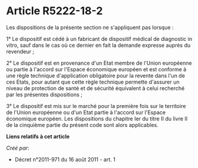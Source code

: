 # Article R5222-18-2

Les dispositions de la présente section ne s'appliquent pas lorsque :

1° Le dispositif est cédé à un fabricant de dispositif médical de diagnostic in vitro, sauf dans le cas où ce dernier en fait
la demande expresse auprès du revendeur ;

2° Le dispositif est en provenance d'un Etat membre de l'Union européenne ou partie à l'accord sur l'Espace économique
européen et est conforme à une règle technique d'application obligatoire pour la revente dans l'un de ces Etats, pour autant
que cette règle technique permette d'assurer un niveau de protection de santé et de sécurité équivalent à celui recherché par
les présentes dispositions ;

3° Le dispositif est mis sur le marché pour la première fois sur le territoire de l'Union européenne ou d'un Etat partie à
l'accord sur l'Espace économique européen. Les dispositions du chapitre Ier du titre II du livre II de la cinquième partie du
présent code sont alors applicables.

**Liens relatifs à cet article**

_Créé par_:

  - Décret n°2011-971 du 16 août 2011 - art. 1
